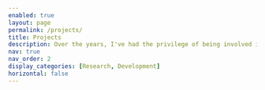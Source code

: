 ```yaml
---
enabled: true
layout: page
permalink: /projects/
title: Projects
description: Over the years, I've had the privilege of being involved in a wide range of cool projects. Below I list some noteworthy ones that I have had the opportunity to work on.
nav: true
nav_order: 2
display_categories: [Research, Development]
horizontal: false
---
```

